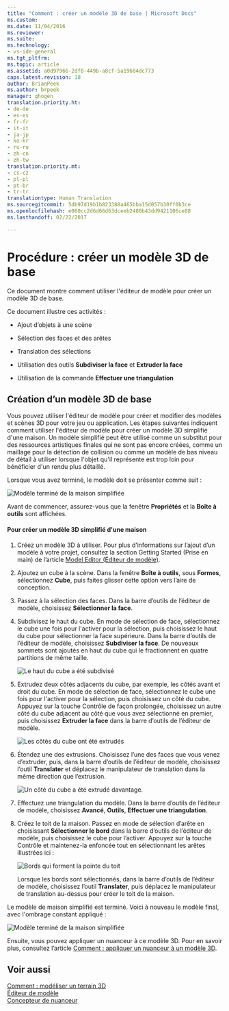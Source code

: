 ```yaml
---
title: "Comment : créer un modèle 3D de base | Microsoft Docs"
ms.custom: 
ms.date: 11/04/2016
ms.reviewer: 
ms.suite: 
ms.technology:
- vs-ide-general
ms.tgt_pltfrm: 
ms.topic: article
ms.assetid: a0d97966-2df8-449b-a8cf-5a19684dc773
caps.latest.revision: 18
author: BrianPeek
ms.author: brpeek
manager: ghogen
translation.priority.ht:
- de-de
- es-es
- fr-fr
- it-it
- ja-jp
- ko-kr
- ru-ru
- zh-cn
- zh-tw
translation.priority.mt:
- cs-cz
- pl-pl
- pt-br
- tr-tr
translationtype: Human Translation
ms.sourcegitcommit: 5db97d19b1b823388a465bba15d057b30ff0b3ce
ms.openlocfilehash: e060cc2d6d66d63dceeb2480b43dd9421106ce88
ms.lasthandoff: 02/22/2017

---
```

# <a name="how-to-create-a-basic-3-d-model"></a>Procédure : créer un modèle 3D de base
Ce document montre comment utiliser l'éditeur de modèle pour créer un modèle 3D de base.  
  
 Ce document illustre ces activités :  
  
-   Ajout d’objets à une scène  
  
-   Sélection des faces et des arêtes  
  
-   Translation des sélections  
  
-   Utilisation des outils **Subdiviser la face** et **Extruder la face**  
  
-   Utilisation de la commande **Effectuer une triangulation**  
  
## <a name="creating-a-basic-3-d-model"></a>Création d’un modèle 3D de base  
 Vous pouvez utiliser l'éditeur de modèle pour créer et modifier des modèles et scènes 3D pour votre jeu ou application. Les étapes suivantes indiquent comment utiliser l'éditeur de modèle pour créer un modèle 3D simplifié d'une maison. Un modèle simplifié peut être utilisé comme un substitut pour des ressources artistiques finales qui ne sont pas encore créées, comme un maillage pour la détection de collision ou comme un modèle de bas niveau de détail à utiliser lorsque l'objet qu'il représente est trop loin pour bénéficier d'un rendu plus détaillé.  
  
 Lorsque vous avez terminé, le modèle doit se présenter comme suit :  
  
 ![Modèle terminé de la maison simplifiée](~/designers/media/gfx_model_demo_house_final.png "gfx_model_demo_house_final")  
  
 Avant de commencer, assurez-vous que la fenêtre **Propriétés** et la **Boîte à outils** sont affichées.  
  
#### <a name="to-create-a-simplified-3-d-model-of-a-house"></a>Pour créer un modèle 3D simplifié d'une maison  
  
1.  Créez un modèle 3D à utiliser. Pour plus d’informations sur l’ajout d’un modèle à votre projet, consultez la section Getting Started (Prise en main) de l’article [Model Editor (Éditeur de modèle)](../designers/model-editor.md).  
  
2.  Ajoutez un cube à la scène. Dans la fenêtre **Boîte à outils**, sous **Formes**, sélectionnez **Cube**, puis faites glisser cette option vers l’aire de conception.  
  
3.  Passez à la sélection des faces. Dans la barre d’outils de l’éditeur de modèle, choisissez **Sélectionner la face**.  
  
4.  Subdivisez le haut du cube. En mode de sélection de face, sélectionnez le cube une fois pour l'activer pour la sélection, puis choisissez le haut du cube pour sélectionner la face supérieure. Dans la barre d’outils de l’éditeur de modèle, choisissez **Subdiviser la face**. De nouveaux sommets sont ajoutés en haut du cube qui le fractionnent en quatre partitions de même taille.  
  
     ![Le haut du cube a été subdivisé](~/designers/media/gfx_model_demo_house_subdiv.png "gfx_model_demo_house_subdiv")  
  
5.  Extrudez deux côtés adjacents du cube, par exemple, les côtés avant et droit du cube. En mode de sélection de face, sélectionnez le cube une fois pour l'activer pour la sélection, puis choisissez un côté du cube. Appuyez sur la touche Contrôle de façon prolongée, choisissez un autre côté du cube adjacent au côté que vous avez sélectionné en premier, puis choisissez **Extruder la face** dans la barre d’outils de l’éditeur de modèle.  
  
     ![Les côtés du cube ont été extrudés](~/designers/media/gfx_model_demo_house_extrude.png "gfx_model_demo_house_extrude")  
  
6.  Étendez une des extrusions. Choisissez l’une des faces que vous venez d’extruder, puis, dans la barre d’outils de l’éditeur de modèle, choisissez l’outil **Translater** et déplacez le manipulateur de translation dans la même direction que l’extrusion.  
  
     ![Un côté du cube a été extrudé davantage.](~/designers/media/gfx_model_demo_house_extend.png "gfx_model_demo_house_extend")  
  
7.  Effectuez une triangulation du modèle. Dans la barre d’outils de l’éditeur de modèle, choisissez **Avancé**, **Outils**, **Effectuer une triangulation**.  
  
8.  Créez le toit de la maison. Passez en mode de sélection d’arête en choisissant **Sélectionner le bord** dans la barre d’outils de l’éditeur de modèle, puis choisissez le cube pour l’activer. Appuyez sur la touche Contrôle et maintenez-la enfoncée tout en sélectionnant les arêtes illustrées ici :  
  
     ![Bords qui forment la pointe du toit](~/designers/media/gfx_model_demo_house_edges.png "gfx_model_demo_house_edges")  
  
     Lorsque les bords sont sélectionnés, dans la barre d’outils de l’éditeur de modèle, choisissez l’outil **Translater**, puis déplacez le manipulateur de translation au-dessus pour créer le toit de la maison.  
  
 Le modèle de maison simplifié est terminé. Voici à nouveau le modèle final, avec l'ombrage constant appliqué :  
  
 ![Modèle terminé de la maison simplifiée](~/designers/media/gfx_model_demo_house_final.png "gfx_model_demo_house_final")  
  
 Ensuite, vous pouvez appliquer un nuanceur à ce modèle 3D. Pour en savoir plus, consultez l’article [Comment : appliquer un nuanceur à un modèle 3D](../designers/how-to-apply-a-shader-to-a-3-d-model.md).  
  
## <a name="see-also"></a>Voir aussi  
 [Comment : modéliser un terrain 3D](../designers/how-to-model-3-d-terrain.md)   
 [Éditeur de modèle](../designers/model-editor.md)   
 [Concepteur de nuanceur](../designers/shader-designer.md)
